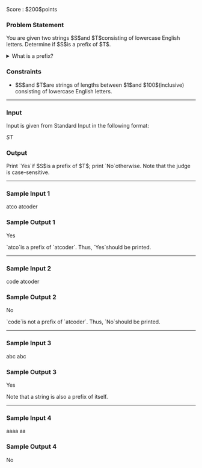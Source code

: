 
<div>

<span>

<span>

<p>
Score : $200$points
</p>

<div>

<section>

### **Problem Statement**

<p>
You are given two strings $S$and $T$consisting of lowercase English letters.
Determine if $S$is a prefix of $T$.
</p>

<details>

<summary>
What is a prefix?
</summary>
A prefix of a string $T_1T_2\ldots T_N$of length $N$is a string expressed as the first $i$characters of $T$, $T_1T_2\ldots T_i$, where $i$is an integer such that $0 \leq i \leq N$.  For example, when $T = $abc, there are four prefixes of $T$: an empty string, a, ab, and abc.

</details>

</section>

</div>

<div>

<section>

### **Constraints**

<ul>

<li>
$S$and $T$are strings of lengths between $1$and $100$(inclusive) consisting of lowercase English letters.
</li>

</ul>

</section>

</div>

---

<div>

<div>

<section>

### **Input**

<p>
Input is given from Standard Input in the following format:
</p>

<div>

$S$$T$
</div>

</section>

</div>

<div>

<section>

### **Output**

<p>
Print `Yes`if $S$is a prefix of $T$; print `No`otherwise.
Note that the judge is case-sensitive.
</p>

</section>

</div>

</div>

---

<div>

<section>

### **Sample Input 1**

<div>

atco
atcoder

</div>

</section>

</div>

<div>

<section>

### **Sample Output 1**

<div>

Yes

</div>

<p>
`atco`is a prefix of `atcoder`.  Thus, `Yes`should be printed.
</p>

</section>

</div>

---

<div>

<section>

### **Sample Input 2**

<div>

code
atcoder

</div>

</section>

</div>

<div>

<section>

### **Sample Output 2**

<div>

No

</div>

<p>
`code`is not a prefix of `atcoder`.  Thus, `No`should be printed.
</p>

</section>

</div>

---

<div>

<section>

### **Sample Input 3**

<div>

abc
abc

</div>

</section>

</div>

<div>

<section>

### **Sample Output 3**

<div>

Yes

</div>

<p>
Note that a string is also a prefix of itself.
</p>

</section>

</div>

---

<div>

<section>

### **Sample Input 4**

<div>

aaaa
aa

</div>

</section>

</div>

<div>

<section>

### **Sample Output 4**

<div>

No

</div>

</section>

</div>

</span>

</span>

</div>
